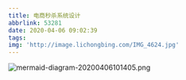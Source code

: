 ```yaml
---
title: 电商秒杀系统设计
abbrlink: 53281
date: 2020-04-06 09:02:39
tags:
img: 'http://image.lichongbing.com/IMG_4624.jpg'
---
```

![mermaid-diagram-20200406101405.png](http://image.lichongbing.com/static/8f4c1b44ff771f9ce7d0f2e87e915f36.png)
